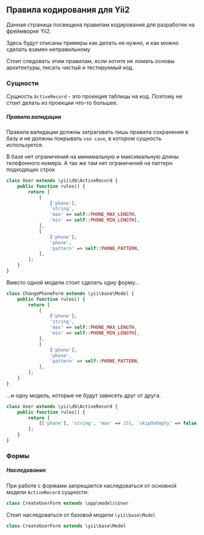 ## Правила кодирования для Yii2
Данная страница посвещена правилам кодирования для разработке на фреймворке Yii2.

Здесь будут описаны примеры как делать не нужно, и как можно сделать взамен неправильному

Стоит следовать этим правилам, если хотите не ломать основы архитектуры, писать чистый и тестируемый код.

### Сущности
Сущность `ActiveRecord` - это проекция таблицы на код. Поэтому не стоит делать из проекции что-то большее.

##### Правила валидации

Правила валидации должны затрагивать лишь правила сохранения в базу и не должны покрывать `use case`, 
в котором сущность используется.

В базе нет ограничений на минимальную и максимальную длины телефонного номера. А так же там нет ограничений на паттерн подходящих строк
```php
class User extends \yii\db\ActiveRecord {
    public function rules() {
        return [
            [
                ['phone'], 
                'string', 
                'max' => self::PHONE_MAX_LENGTH, 
                'min' => self::PHONE_MIN_LENGTH],
            ],
            [
                ['phone'],
                'phone',
                'pattern' => self::PHONE_PATTERN,
            ],
        ];
    }
}
```
Вместо одной модели стоит сделать одну форму...
```php
class ChangePhoneForm extends \yii\base\Model {
    public function rules() {
        return [
            [
                ['phone'], 
                'string', 
                'max' => self::PHONE_MAX_LENGTH, 
                'min' => self::PHONE_MIN_LENGTH],
            ],
            [
                ['phone'],
                'phone',
                'pattern' => self::PHONE_PATTERN,
            ],
        ];
    }
}
```

...и одну модель, которые не будут зависеть друг от друга.
```php
class User extends \yii\db\ActiveRecord {
    public function rules() {
        return [
            [['phone'], 'string', 'max' => 255, 'skipOnEmpty' => false],
        ];
    }
}
```


### Формы

##### Наследование
При работе с формами запрещается наследоваться от основной модели `ActiveRecord` сущности:
```php
class CreateUserForm extends \app\models\User
```
Стоит наследоваться от базовой модели `\yii\base\Model`
```php
class CreateUserForm extends \yii\base\Model
```

